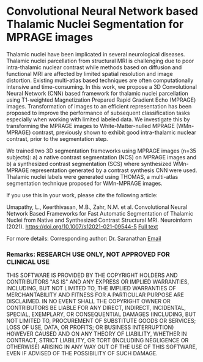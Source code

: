 # Convolutional Neural Network based Thalamic Nuclei Segmentation for MPRAGE images
Thalamic nuclei have been implicated in several neurological diseases. Thalamic nuclei parcellation from structural MRI is challenging due to poor intra-thalamic nuclear contrast while methods based on diffusion and functional MRI are affected by limited spatial resolution and image distortion. 
Existing multi-atlas based techniques are often computationally intensive and time-consuming. 
In this work, we propose a 3D Convolutional Neural Network (CNN) based framework for thalamic nuclei parcellation using T1-weighted Magnetization Prepared Rapid Gradient Echo (MPRAGE) images. Transformation of images to an efficient representation has been proposed to improve the performance of subsequent classification tasks especially when working with limited labeled data. We investigate this by transforming the MPRAGE images to White-Matter-nulled MPRAGE (WMn-MPRAGE) contrast, previously shown to exhibit good intra-thalamic nuclear contrast, prior to the segmentation step.

We trained two 3D segmentation frameworks using MPRAGE images (n=35 subjects): a) a native contrast segmentation (NCS) on MPRAGE images and b) a synthesized contrast segmentation (SCS) where synthesized WMn-MPRAGE representation generated by a contrast synthesis CNN were used. Thalamic nuclei labels were generated using THOMAS, a multi-atlas segmentation technique proposed for WMn-MPRAGE images. 

If you use this in your work, please cite the following article:

Umapathy, L., Keerthivasan, M.B., Zahr, N.M. et al. Convolutional Neural Network Based Frameworks for Fast Automatic Segmentation of Thalamic Nuclei from Native and Synthesized Contrast Structural MRI. Neuroinform (2021). https://doi.org/10.1007/s12021-021-09544-5
[Full text](https://rdcu.be/czd6S)

For more details:
Corresponding author: Dr. Saranathan [Email](manojsar@radiology.arizona.edu)


### Remarks: RESEARCH USE ONLY, NOT APPROVED FOR CLINICAL USE
THIS SOFTWARE IS PROVIDED BY THE COPYRIGHT HOLDERS AND CONTRIBUTORS "AS IS" AND ANY EXPRESS OR IMPLIED WARRANTIES, INCLUDING, BUT NOT LIMITED TO, THE IMPLIED WARRANTIES OF MERCHANTABILITY AND FITNESS FOR A PARTICULAR PURPOSE ARE DISCLAIMED. IN NO EVENT SHALL THE COPYRIGHT OWNER OR CONTRIBUTORS BE LIABLE FOR ANY DIRECT, INDIRECT, INCIDENTAL, SPECIAL, EXEMPLARY, OR CONSEQUENTIAL DAMAGES (INCLUDING, BUT NOT LIMITED TO, PROCUREMENT OF SUBSTITUTE GOODS OR SERVICES; LOSS OF USE, DATA, OR PROFITS; OR BUSINESS INTERRUPTION) HOWEVER CAUSED AND ON ANY THEORY OF LIABILITY, WHETHER IN CONTRACT, STRICT LIABILITY, OR TORT (INCLUDING NEGLIGENCE OR OTHERWISE) ARISING IN ANY WAY OUT OF THE USE OF THIS SOFTWARE, EVEN IF ADVISED OF THE POSSIBILITY OF SUCH DAMAGE.
